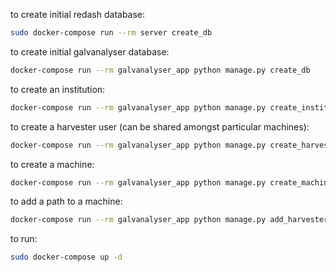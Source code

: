 to create initial redash database:

```bash
sudo docker-compose run --rm server create_db
```

to create initial galvanalyser database:

```bash
docker-compose run --rm galvanalyser_app python manage.py create_db
```

to create an institution:

```bash
docker-compose run --rm galvanalyser_app python manage.py create_institution
```

to create a harvester user (can be shared amongst particular machines):

```bash
docker-compose run --rm galvanalyser_app python manage.py create_harvester
```

to create a machine:

```bash
docker-compose run --rm galvanalyser_app python manage.py create_machine_id
```

to add a path to a machine:

```bash
docker-compose run --rm galvanalyser_app python manage.py add_harvester_path
```

to run:

```bash
sudo docker-compose up -d
```
